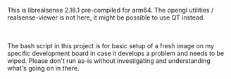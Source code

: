 This is librealsense 2.18.1 pre-compiled for arm64.
The opengl utilities / realsense-viewer is not here, it might be possible to use QT instead.


<br><br> The bash script in this project is for basic setup of a fresh image on my specific development board in case it develops a problem and needs to be wiped. Please don't run as-is without investigating and understanding what's going on in there.

